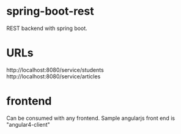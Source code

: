 # spring-boot-rest
REST backend with spring boot. 

# URLs
http://localhost:8080/service/students
http://localhost:8080/service/articles

# frontend
Can be consumed with any frontend.
Sample angularjs front end is "angular4-client"
